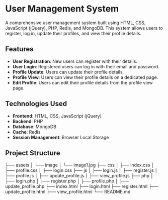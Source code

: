 # User Management System

A comprehensive user management system built using HTML, CSS, JavaScript (jQuery), PHP, Redis, and MongoDB. This system allows users to register, log in, update their profiles, and view their profile details.

## Features

- **User Registration**: New users can register with their details.
- **User Login**: Registered users can log in with their email and password.
- **Profile Update**: Users can update their profile details.
- **Profile View**: Users can view their profile details on a dedicated page.
- **Edit Profile**: Users can edit their profile details from the profile view page.

## Technologies Used

- **Frontend**: HTML, CSS, JavaScript (jQuery)
- **Backend**: PHP
- **Database**: MongoDB
- **Cache**: Redis
- **Session Management**: Browser Local Storage

## Project Structure

├── assets
│ └── image
│ └── image1.jpg
├── css
│ ├── index.css
│ ├── profile.css
│ ├── login.css
├── js
│ ├── login.js
│ ├── register.js
│ ├── profile.js
│ ├── update_profile.js
│ ├── view_profile.js
├── php
│ ├── login.php
│ ├── register.php
│ ├── profile.php
│ ├── update_profile.php
├── index.html
├── login.html
├── register.html
├── update_profile.html
├── view_profile.html
└── README.md
